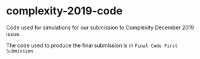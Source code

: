 # complexity-2019-code

Code used for simulations for our submission to Complexity December 2019 issue.

The code used to produce the final submission is in `Final Code First Submission`
